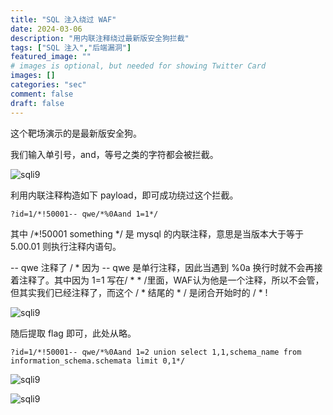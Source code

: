 ```yaml
---
title: "SQL 注入绕过 WAF"
date: 2024-03-06
description: "用内联注释绕过最新版安全狗拦截"
tags: ["SQL 注入","后端漏洞"]
featured_image: ""
# images is optional, but needed for showing Twitter Card
images: []
categories: "sec"
comment: false
draft: false
---
```


这个靶场演示的是最新版安全狗。

我们输入单引号，and，等号之类的字符都会被拦截。

![sqli9](/images/sqli1/sqli9-1.png)

利用内联注释构造如下 payload，即可成功绕过这个拦截。

    ?id=1/*!50001-- qwe/*%0Aand 1=1*/

其中 /*!50001 something */ 是 mysql 的内联注释，意思是当版本大于等于 5.00.01 则执行注释内语句。 

-- qwe 注释了 / * 因为 -- qwe 是单行注释，因此当遇到 %0a 换行时就不会再接着注释了。其中因为 1=1 写在/ * * /里面，WAF认为他是一个注释，所以不会管，但其实我们已经注释了，而这个 / * 结尾的 * / 是闭合开始时的 / * !

![sqli9](/images/sqli1/sqli9-0.png)

随后提取 flag 即可，此处从略。

    ?id=1/*!50001-- qwe/*%0Aand 1=2 union select 1,1,schema_name from information_schema.schemata limit 0,1*/

![sqli9](/images/sqli1/sqli9-2.png)

![sqli9](/images/sqli1/sqli9-3.png)